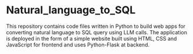# Natural_language_to_SQL
This repository contains code files written in Python to build web apps for converting natural language to SQL query using LLM calls. The application is deployed in the form of a simple website built using HTML, CSS and JavaScript for frontend and uses Python-Flask at backend.
